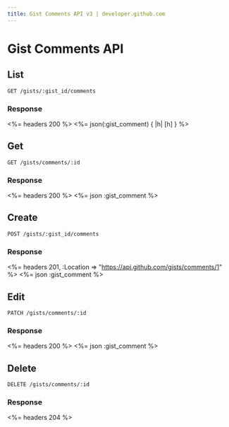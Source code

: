 ```yaml
---
title: Gist Comments API v3 | developer.github.com
---
```


# Gist Comments API

## List

    GET /gists/:gist_id/comments

### Response

<%= headers 200 %>
<%= json(:gist_comment) { |h| [h] } %>

## Get

    GET /gists/comments/:id

### Response

<%= headers 200 %>
<%= json :gist_comment %>

## Create

    POST /gists/:gist_id/comments

### Response

<%= headers 201,
      :Location => "https://api.github.com/gists/comments/1" %>
<%= json :gist_comment %>

## Edit

    PATCH /gists/comments/:id

### Response

<%= headers 200 %>
<%= json :gist_comment %>

## Delete

    DELETE /gists/comments/:id

### Response

<%= headers 204 %>
